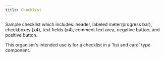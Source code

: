 ```yaml
---
title: Checklist
---
```


Sample checklist which includes: header, labeled meter(progress bar), checkboxes (x4), text fields (x4), comment text area, negative button, and positive button. 

This organism's intended use is for a checklist in a 'list and card' type component.